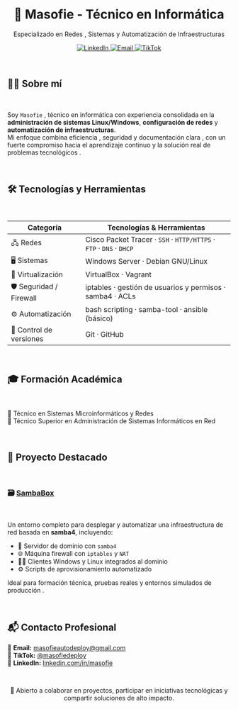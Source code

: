 <h1 align="center">🚀 Masofie - Técnico en Informática</h1>
<p align="center">Especializado en Redes , Sistemas y Automatización de Infraestructuras</p>

<p align="center">
  <a href="https://www.linkedin.com/in/masofie/">
    <img src="https://img.shields.io/badge/LinkedIn-Masofie-0077B5?style=flat&logo=linkedin&logoColor=white" alt="LinkedIn">
  </a>
  <a href="mailto:masofieautodeploy@gmail.com">
    <img src="https://img.shields.io/badge/Email-Contacto-EA4335?style=flat&logo=gmail&logoColor=white" alt="Email">
  </a>
  <a href="https://www.tiktok.com/@masofiedeploy">
    <img src="https://img.shields.io/badge/TikTok-Tutoriales-000000?style=flat&logo=tiktok&logoColor=white" alt="TikTok">
  </a>
</p>

<br>

## 👨‍💻 Sobre mí
<br>

Soy ``Masofie`` , técnico en informática con experiencia consolidada en la **administración de sistemas Linux/Windows**, **configuración de redes** y **automatización de infraestructuras**.  
Mi enfoque combina eficiencia , seguridad y documentación clara , con un fuerte compromiso hacia el aprendizaje continuo y la solución real de problemas tecnológicos .

<br>

## 🛠️ Tecnologías y Herramientas
<br>

| Categoría              | Tecnologías & Herramientas                                                                           |
|------------------------|------------------------------------------------------------------------------------------------------|
| 🖧 Redes               | Cisco Packet Tracer · ``SSH`` · ``HTTP/HTTPS`` · ``FTP`` · ``DNS`` · ``DHCP``                                           |
| 🖥️ Sistemas           | Windows Server · Debian GNU/Linux                                                                   |
| 🧱 Virtualización      | VirtualBox · Vagrant                                                                                 |
| 🛡️ Seguridad / Firewall| iptables · gestión de usuarios y permisos · samba4 · ACLs                                           |
| ⚙️ Automatización      | bash scripting · samba-tool · ansible (básico)                                                      |
| 📁 Control de versiones| Git · GitHub                                                                                         |

<br>

## 🎓 Formación Académica
<br>

📘 Técnico en Sistemas Microinformáticos y Redes  
📗 Técnico Superior en Administración de Sistemas Informáticos en Red

<br>

## 🧩 Proyecto Destacado
<br>

### 🗃️ [SambaBox](https://github.com/masofie/sambabox?tab=readme-ov-file)
<br>

Un entorno completo para desplegar y automatizar una infraestructura de red basada en **samba4**, incluyendo:

- 🔐 Servidor de dominio con ``samba4``
- 🌐 Máquina firewall con ``iptables`` y ``NAT``
- 🧑‍💼 Clientes Windows y Linux integrados al dominio
- ⚙️ Scripts de aprovisionamiento automatizado

Ideal para formación técnica, pruebas reales y entornos simulados de producción .

<br>

## 📬 Contacto Profesional

📧 **Email:** [masofieautodeploy@gmail.com](mailto:masofieautodeploy@gmail.com)  
🎥 **TikTok:** [@masofiedeploy](https://www.tiktok.com/@masofiedeploy)  
🔗 **LinkedIn:** [linkedin.com/in/masofie](https://www.linkedin.com/in/masofie)

<br>

<p align="center">
💼 Abierto a colaborar en proyectos, participar en iniciativas tecnológicas y compartir soluciones de alto impacto.
</p>
